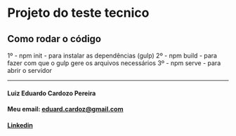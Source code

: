 # Projeto do teste tecnico

## Como rodar o código
1º - npm init - para instalar as dependências (gulp)
2º - npm build - para fazer com que o gulp gere os arquivos necessários
3º - npm serve - para abrir o servidor

---

#### Luiz Eduardo Cardozo Pereira
#### Meu email: [eduard.cardoz@gmail.com](mailto:eduard.cardoz@gmail.com)
#### [Linkedin](https://www.linkedin.com/in/luizeduardocardozo/)

